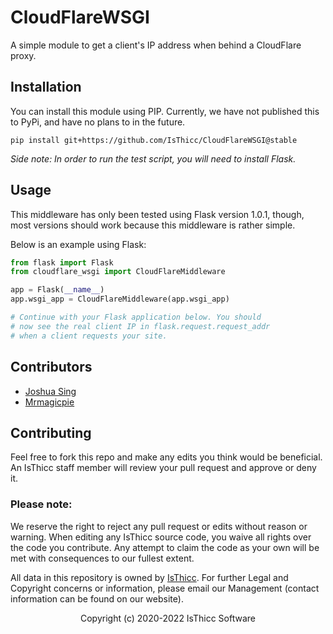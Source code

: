 # CloudFlareWSGI

A simple module to get a client's IP address when behind a CloudFlare proxy.

## Installation 

You can install this module using PIP. Currently, we have not published 
this to PyPi, and have no plans to in the future.

`pip install git+https://github.com/IsThicc/CloudFlareWSGI@stable`

*Side note: In order to run the test script, you will need to install Flask.*

## Usage 

This middleware has only been tested using Flask version 1.0.1, though, most versions 
should work because this middleware is rather simple.

Below is an example using Flask:

```python
from flask import Flask 
from cloudflare_wsgi import CloudFlareMiddleware

app = Flask(__name__)
app.wsgi_app = CloudFlareMiddleware(app.wsgi_app)

# Continue with your Flask application below. You should 
# now see the real client IP in flask.request.request_addr 
# when a client requests your site.
```

## Contributors

- [Joshua Sing](https://github.com/JoshuaSing)
- [Mrmagicpie](https://github.com/Mrmagicpie)

## Contributing

Feel free to fork this repo and make any edits you think would be beneficial. 
An IsThicc staff member will review your pull request and approve or deny it.

### Please note:

We reserve the right to reject any pull request or edits without reason or 
warning. When editing any IsThicc source code, you waive all rights over the 
code you contribute. Any attempt to claim the code as your own will be met with 
consequences to our fullest extent.

All data in this repository is owned by [IsThicc](https://isthicc.dev/). For 
further Legal and Copyright concerns or information, please email our Management 
(contact information can be found on our website).

<p align="center">Copyright (c) 2020-2022 IsThicc Software</p>
